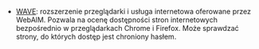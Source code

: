 -  [WAVE](http://wave.webaim.org/): rozszerzenie przeglądarki i usługa internetowa oferowane przez WebAlM. Pozwala na ocenę dostępności stron internetowych bezpośrednio w przeglądarkach Chrome i Firefox. Może sprawdzać strony, do których dostęp jest chroniony hasłem.
